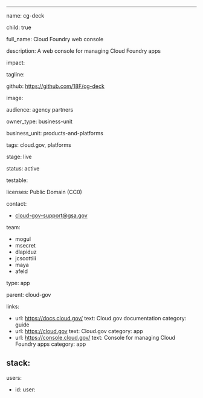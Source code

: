 ---

name: cg-deck

child: true

full_name: Cloud Foundry web console

description: A web console for managing Cloud Foundry apps

impact:

tagline:

github: https://github.com/18F/cg-deck

image:

audience: agency partners

owner_type: business-unit

business_unit: products-and-platforms

tags: cloud.gov, platforms

stage: live

status: active

testable:

licenses: Public Domain (CC0)


contact:
- cloud-gov-support@gsa.gov

team:
- mogul
- msecret
- dlapiduz
- jcscottiii
- maya
- afeld

type: app

parent: cloud-gov

links:
- url: https://docs.cloud.gov/
  text: Cloud.gov documentation
  category: guide
- url: https://cloud.gov
  text: Cloud.gov
  category: app
- url: https://console.cloud.gov/
  text: Console for managing Cloud Foundry apps
  category: app


stack:
-

users:
- id:
  user:
